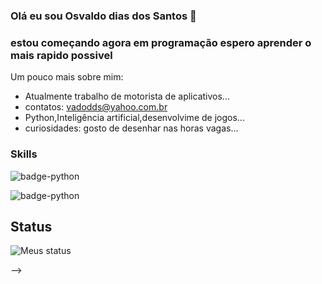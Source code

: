 ### Olá eu sou Osvaldo dias dos Santos 👋 
### estou começando agora em programação espero aprender o mais rapido possivel 

Um pouco mais sobre mim:

- Atualmente trabalho de motorista de aplicativos...
- contatos: [vadodds@yahoo.com.br](osvaldodds10@gmail.com)
- Python,Inteligência artificial,desenvolvime de jogos...
-  curiosidades: gosto de desenhar nas horas vagas...

### Skills

![badge-python](https://img.shields.io/badge/Python-🌟🌟🌟🌟🌟-green)


![badge-python](https://img.shields.io/badge/Django-🌟🌟🌟🌟🌟-bluee)


## Status

![Meus status](https://github-readme-stats.vercel.app/api?username=Osvaldodds&show_icons=true&theme=radical)

-->
